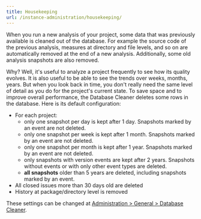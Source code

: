 ```yaml
---
title: Housekeeping
url: /instance-administration/housekeeping/
---
```


When you run a new analysis of your project, some data that was previously available is cleaned out of the database. For example the source code of the previous analysis, measures at directory and file levels, and so on are automatically removed at the end of a new analysis. Additionally, some old analysis snapshots are also removed.

Why? Well, it's useful to analyze a project frequently to see how its quality evolves. It is also useful to be able to see the trends over weeks, months, years. But when you look back in time, you don't really need the same level of detail as you do for the project's current state. To save space and to improve overall performance, the Database Cleaner deletes some rows in the database. Here is its default configuration:

* For each project:
  * only one snapshot per day is kept after 1 day. Snapshots marked by an event are not deleted.
  * only one snapshot per week is kept after 1 month. Snapshots marked by an event are not deleted.
  * only one snapshot per month is kept after 1 year. Snapshots marked by an event are not deleted.
  * only snapshots with version events are kept after 2 years. Snapshots without events or with only other event types are deleted.
  * **all snapshots** older than 5 years are deleted, including snapshots marked by an event. 
* All closed issues more than 30 days old are deleted
* History at package/directory level is removed

These settings can be changed at [Administration > General > Database Cleaner](/#sonarqube-admin#/admin/settings).
